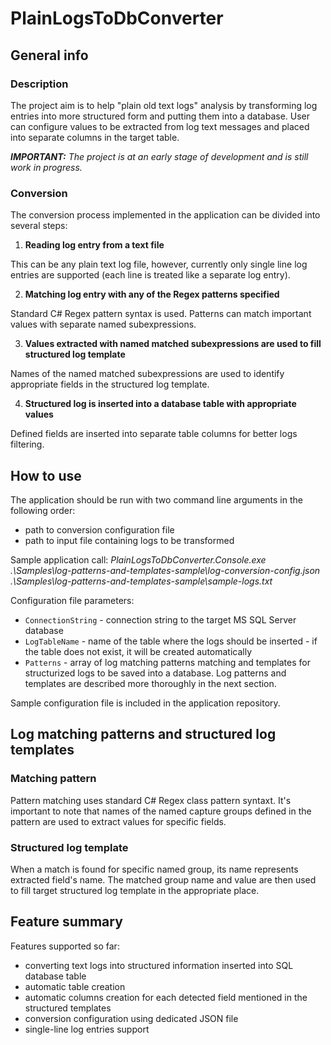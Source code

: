 # PlainLogsToDbConverter
## General info

### Description
The project aim is to help "plain old text logs" analysis by transforming log entries into more structured form and putting them into a database. User can configure values to be extracted from log text messages and placed into separate columns in the target table.

_**IMPORTANT:** The project is at an early stage of development and is still work in progress._

### Conversion
The conversion process implemented in the application can be divided into several steps:
 1. **Reading log entry from a text file**
 
 This can be any plain text log file, however, currently only single line log entries are supported (each line is treated like a separate log entry).

 2. **Matching log entry with any of the Regex patterns specified**
 
 Standard C# Regex pattern syntax is used. Patterns can match important values with separate named subexpressions.
 
 3. **Values extracted with named matched subexpressions are used to fill structured log template**
 
 Names of the named matched subexpressions are used to identify appropriate fields in the structured log template.
 
 4. **Structured log is inserted into a database table with appropriate values**
 
 Defined fields are inserted into separate table columns for better logs filtering.

## How to use
The application should be run with two command line arguments in the following order:
 - path to conversion configuration file
 - path to input file containing logs to be transformed

 Sample application call:
 _PlainLogsToDbConverter.Console.exe .\Samples\log-patterns-and-templates-sample\log-conversion-config.json .\Samples\log-patterns-and-templates-sample\sample-logs.txt_

Configuration file parameters:
 - `ConnectionString` - connection string to the target MS SQL Server database
 - `LogTableName` - name of the table where the logs should be inserted - if the table does not exist, it will be created automatically
 - `Patterns` - array of log matching patterns matching and templates for structurized logs to be saved into a database. Log patterns and templates are described more thoroughly in the next section.

 Sample configuration file is included in the application repository.

## Log matching patterns and structured log templates
### Matching pattern
Pattern matching uses standard C# Regex class pattern syntaxt. It's important to note that names of the named capture groups defined in the pattern are used to extract values for specific fields.
### Structured log template
When a match is found for specific named group, its name represents extracted field's name.
The matched group name and value are then used to fill target structured log template in the appropriate place.

## Feature summary
Features supported so far:
 - converting text logs into structured information inserted into SQL database table
 - automatic table creation
 - automatic columns creation for each detected field mentioned in the structured templates
 - conversion configuration using dedicated JSON file
 - single-line log entries support
